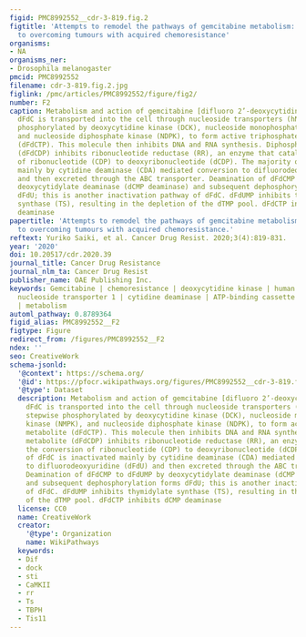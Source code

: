 ```yaml
---
figid: PMC8992552__cdr-3-819.fig.2
figtitle: 'Attempts to remodel the pathways of gemcitabine metabolism: Recent approaches
  to overcoming tumours with acquired chemoresistance'
organisms:
- NA
organisms_ner:
- Drosophila melanogaster
pmcid: PMC8992552
filename: cdr-3-819.fig.2.jpg
figlink: /pmc/articles/PMC8992552/figure/fig2/
number: F2
caption: Metabolism and action of gemcitabine [difluoro 2’-deoxycytidine (dFdC)].
  dFdC is transported into the cell through nucleoside transporters (hNTs), then stepwise
  phosphorylated by deoxycytidine kinase (DCK), nucleoside monophosphate kinase (NMPK),
  and nucleoside diphosphate kinase (NDPK), to form active triphosphate metabolite
  (dFdCTP). This molecule then inhibits DNA and RNA synthesis. Diphosphate metabolite
  (dFdCDP) inhibits ribonucleotide reductase (RR), an enzyme that catalyses the conversion
  of ribonucleotide (CDP) to deoxyribonucleotide (dCDP). The majority of dFdC is inactivated
  mainly by cytidine deaminase (CDA) mediated conversion to difluorodeoxyuridine (dFdU)
  and then excreted through the ABC transporter. Deamination of dFdCMP to dFdUMP by
  deoxycytidylate deaminase (dCMP deaminase) and subsequent dephosphorylation forms
  dFdU; this is another inactivation pathway of dFdC. dFdUMP inhibits thymidylate
  synthase (TS), resulting in the depletion of the dTMP pool. dFdCTP inhibits dCMP
  deaminase
papertitle: 'Attempts to remodel the pathways of gemcitabine metabolism: Recent approaches
  to overcoming tumours with acquired chemoresistance.'
reftext: Yuriko Saiki, et al. Cancer Drug Resist. 2020;3(4):819-831.
year: '2020'
doi: 10.20517/cdr.2020.39
journal_title: Cancer Drug Resistance
journal_nlm_ta: Cancer Drug Resist
publisher_name: OAE Publishing Inc.
keywords: Gemcitabine | chemoresistance | deoxycytidine kinase | human equilibrative
  nucleoside transporter 1 | cytidine deaminase | ATP-binding cassette transporters
  | metabolism
automl_pathway: 0.8789364
figid_alias: PMC8992552__F2
figtype: Figure
redirect_from: /figures/PMC8992552__F2
ndex: ''
seo: CreativeWork
schema-jsonld:
  '@context': https://schema.org/
  '@id': https://pfocr.wikipathways.org/figures/PMC8992552__cdr-3-819.fig.2.html
  '@type': Dataset
  description: Metabolism and action of gemcitabine [difluoro 2’-deoxycytidine (dFdC)].
    dFdC is transported into the cell through nucleoside transporters (hNTs), then
    stepwise phosphorylated by deoxycytidine kinase (DCK), nucleoside monophosphate
    kinase (NMPK), and nucleoside diphosphate kinase (NDPK), to form active triphosphate
    metabolite (dFdCTP). This molecule then inhibits DNA and RNA synthesis. Diphosphate
    metabolite (dFdCDP) inhibits ribonucleotide reductase (RR), an enzyme that catalyses
    the conversion of ribonucleotide (CDP) to deoxyribonucleotide (dCDP). The majority
    of dFdC is inactivated mainly by cytidine deaminase (CDA) mediated conversion
    to difluorodeoxyuridine (dFdU) and then excreted through the ABC transporter.
    Deamination of dFdCMP to dFdUMP by deoxycytidylate deaminase (dCMP deaminase)
    and subsequent dephosphorylation forms dFdU; this is another inactivation pathway
    of dFdC. dFdUMP inhibits thymidylate synthase (TS), resulting in the depletion
    of the dTMP pool. dFdCTP inhibits dCMP deaminase
  license: CC0
  name: CreativeWork
  creator:
    '@type': Organization
    name: WikiPathways
  keywords:
  - Dif
  - dock
  - sti
  - CaMKII
  - rr
  - Ts
  - TBPH
  - Tis11
---
```

